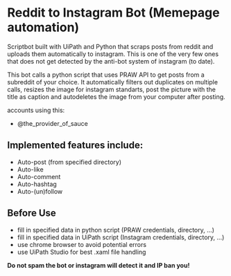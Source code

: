 # Reddit to Instagram Bot (Memepage automation)

Scriptbot built with UiPath and Python that scraps posts from reddit and uploads them automatically to instagram.
This is one of the very few ones that does not get detected by the anti-bot system of instagram (to date).

This bot calls a python script that uses PRAW API to get posts from a subreddit of your choice. It automatically filters out duplicates on multiple calls,
resizes the image for instagram standarts, post the picture with the title as caption and autodeletes the image from your computer after posting.

accounts using this:

- @the_provider_of_sauce

## Implemented features include:
- Auto-post (from specified directory)
- Auto-like
- Auto-comment
- Auto-hashtag
- Auto-(un)follow


## Before Use
- fill in specified data in python script (PRAW credentials, directory, ...)
- fill in specified data in UiPath script (Instagram credentials, directory, ...)
- use chrome browser to avoid potential errors
- use UiPath Studio for best .xaml file handling





**Do not spam the bot or instagram will detect it and IP ban you!**

